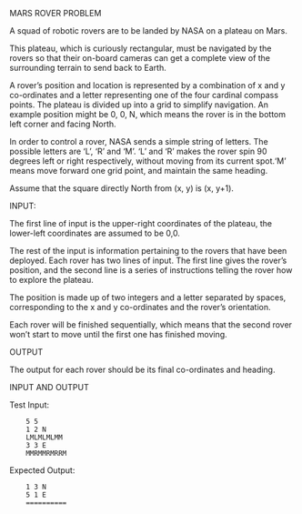 MARS ROVER PROBLEM

A squad of robotic rovers are to be landed by NASA on a plateau on Mars.

This plateau, which is curiously rectangular, must be navigated by the 
rovers so that their on-board cameras can get a complete view of the 
surrounding terrain to send back to Earth.

A rover’s position and location is represented by a combination of x and 
y co-ordinates and a letter representing one of the four cardinal compass 
points. The plateau is divided up into a grid to simplify navigation. An
example position might be 0, 0, N, which means the rover is in the bottom 
left corner and facing North.

In order to control a rover, NASA sends a simple string of letters. The 
possible letters are ‘L’, ‘R’ and ‘M’. ‘L’ and ‘R’ makes the rover spin 
90 degrees left or right respectively, without moving from its current 
spot.‘M’ means move forward one grid point, and maintain the same heading.

Assume that the square directly North from (x, y) is (x, y+1).

INPUT:

The first line of input is the upper-right coordinates of the plateau, the 
lower-left coordinates are assumed to be 0,0.

The rest of the input is information pertaining to the rovers that have been 
deployed. Each rover has two lines of input. The first line gives the rover’s
position, and the second line is a series of instructions telling the rover 
how to explore the plateau.

The position is made up of two integers and a letter separated by spaces, 
corresponding to the x and y co-ordinates and the rover’s orientation.

Each rover will be finished sequentially, which means that the second rover 
won’t start to move until the first one has finished moving.

OUTPUT

The output for each rover should be its final co-ordinates and heading.

INPUT AND OUTPUT

Test Input:

        5 5
        1 2 N
        LMLMLMLMM
        3 3 E
        MMRMMRMRRM

Expected Output:

        1 3 N
        5 1 E
        ==========
